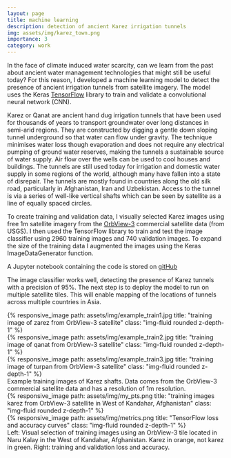 ```yaml
---
layout: page
title: machine learning
description: detection of ancient Karez irrigation tunnels  
img: assets/img/karez_town.png
importance: 3
category: work
---
```


In the face of climate induced water scarcity, can we learn from the past about ancient water management technologies that might still be useful today? 
For this reason, I developed a machine learning model to detect the presence of ancient irrigation tunnels from satellite imagery. 
The model uses the Keras [TensorFlow](https://www.tensorflow.org/) library to train and validate a convolutional neural network (CNN). 

Karez or Qanat are ancient hand dug irrigation tunnels that have been used for thousands of years to transport groundwater over long distances in semi-arid regions. They are constructed by digging a gentle down sloping tunnel underground so that water can flow under gravity. The technique minimises water loss though evaporation and does not require any electrical pumping of ground water reserves, making the tunnels a sustainable source of water supply.   Air flow over the wells can be used to cool houses and buildings.
The tunnels are still used today for irrigation and domestic water supply in some regions of the world, although many have fallen into a state of disrepair. The tunnels are mostly found in countries along the old silk road, particularly in Afghanistan, Iran and Uzbekistan. 
Access to the tunnel is via a series of well-like vertical shafts which can be seen by satellite as a line of equally spaced circles. 

To create training and validation data, I visually selected Karez images using free 1m satellite imagery from the [OrbView-3](https://www.usgs.gov/centers/eros/science/usgs-eros-archive-commercial-satellites-orbview-3) commercial satellite data (from USGS). I then used the TensorFlow library to train and test the image classifier using 2960 training images and 740 validation images. To expand the size of the training data I augmented the images using the Keras ImageDataGenerator function.

A Jupyter notebook containing the code is stored on [gitHub](https://github.com/ClimateDataLab/TensorFlow-karez/blob/main/karez_cnn_build_nb.ipynb)

The image classifier works well, detecting the presence of Karez tunnels with a precision of 95%. The next step is to deploy the model to run on multiple satellite tiles. This will enable mapping of the locations of tunnels across multiple countries in Asia.   

<div class="row">
    <div class="col-sm mt-3 mt-md-0">
        {% responsive_image path: assets/img/example_train1.jpg title: "training image of zarez from OrbView-3 satellite" class: "img-fluid rounded z-depth-1" %}
    </div>
    <div class="col-sm mt-3 mt-md-0">
        {% responsive_image path: assets/img/example_train2.jpg title: "training image of qanat from OrbView-3 satellite" class: "img-fluid rounded z-depth-1" %}
    </div> 
    <div class="col-sm mt-3 mt-md-0">
        {% responsive_image path: assets/img/example_train3.jpg title: "training image of turpan from OrbView-3 satellite" class: "img-fluid rounded z-depth-1" %}
    </div>     
</div>
<div class="caption">
    Example training images of Karez shafts. Data comes from the OrbView-3 commercial satellite data and has a resolution of 1m resolution.      
</div>


<div class="row">
    <div class="col-sm mt-3 mt-md-0">
        {% responsive_image path: assets/img/my_pts.png title: "training images karez from OrbView-3 satellite in West of Kandahar, Afghanistan" class: "img-fluid rounded z-depth-1" %}
    </div>
    <div class="col-sm mt-3 mt-md-0">
        {% responsive_image path: assets/img/metrics.png title: "TensorFlow loss and accuracy curves" class: "img-fluid rounded z-depth-1" %}
    </div>   
</div>
<div class="caption">
    Left: Visual selection of training images using an OrbView-3 tile located in Naru Kalay in the West of Kandahar, Afghanistan. Karez in orange, not karez in green. Right: training and validation loss and accuracy. 









